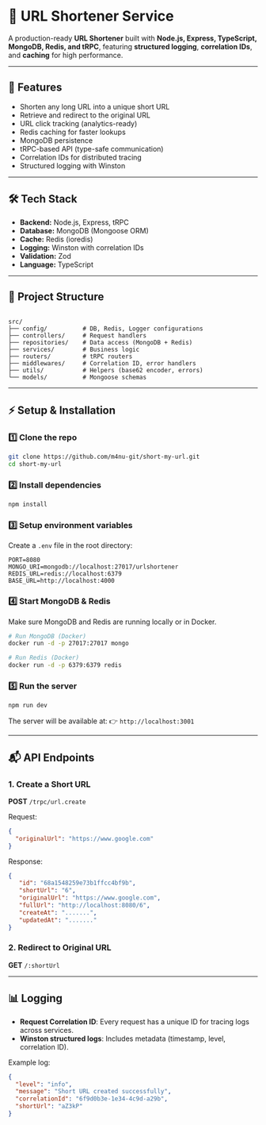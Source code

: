 # 🔗 URL Shortener Service

A production-ready **URL Shortener** built with **Node.js, Express, TypeScript, MongoDB, Redis, and tRPC**, featuring **structured logging**, **correlation IDs**, and **caching** for high performance.

---

## 🚀 Features

- Shorten any long URL into a unique short URL
- Retrieve and redirect to the original URL
- URL click tracking (analytics-ready)
- Redis caching for faster lookups
- MongoDB persistence
- tRPC-based API (type-safe communication)
- Correlation IDs for distributed tracing
- Structured logging with Winston

---

## 🛠️ Tech Stack

- **Backend:** Node.js, Express, tRPC  
- **Database:** MongoDB (Mongoose ORM)  
- **Cache:** Redis (ioredis)  
- **Logging:** Winston with correlation IDs  
- **Validation:** Zod  
- **Language:** TypeScript  

---

## 📂 Project Structure

```

src/
├── config/          # DB, Redis, Logger configurations
├── controllers/     # Request handlers
├── repositories/    # Data access (MongoDB + Redis)
├── services/        # Business logic
├── routers/         # tRPC routers
├── middlewares/     # Correlation ID, error handlers
├── utils/           # Helpers (base62 encoder, errors)
└── models/          # Mongoose schemas

````

---

## ⚡ Setup & Installation

### 1️⃣ Clone the repo
```bash
git clone https://github.com/m4nu-git/short-my-url.git
cd short-my-url
````

### 2️⃣ Install dependencies

```bash
npm install
```

### 3️⃣ Setup environment variables

Create a `.env` file in the root directory:

```env
PORT=8080
MONGO_URI=mongodb://localhost:27017/urlshortener
REDIS_URL=redis://localhost:6379
BASE_URL=http://localhost:4000
```

### 4️⃣ Start MongoDB & Redis

Make sure MongoDB and Redis are running locally or in Docker.

```bash
# Run MongoDB (Docker)
docker run -d -p 27017:27017 mongo

# Run Redis (Docker)
docker run -d -p 6379:6379 redis
```

### 5️⃣ Run the server

```bash
npm run dev
```

The server will be available at:
👉 `http://localhost:3001`

---

## 📬 API Endpoints

### 1. Create a Short URL

**POST** `/trpc/url.create`

Request:

```json
{
  "originalUrl": "https://www.google.com"
}
```

Response:

```json
{
   "id": "68a1548259e73b1ffcc4bf9b",
   "shortUrl": "6",
   "originalUrl": "https://www.google.com",
   "fullUrl": "http://localhost:8080/6",
   "createAt": ".......",
   "updatedAt": "......."
}
```

### 2. Redirect to Original URL

**GET** `/:shortUrl`

---

## 📊 Logging

* **Request Correlation ID**: Every request has a unique ID for tracing logs across services.
* **Winston structured logs**: Includes metadata (timestamp, level, correlation ID).

Example log:

```json
{
  "level": "info",
  "message": "Short URL created successfully",
  "correlationId": "6f9d0b3e-1e34-4c9d-a29b",
  "shortUrl": "aZ3kP"
}
```

